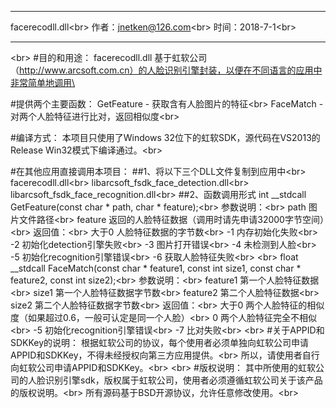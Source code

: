****************************************************
facerecodll.dll\<br>
作者：jnetken@126.com\<br>
时间：2018-7-1\<br>
****************************************************
\<br>
#目的和用途：
facerecodll.dll 基于虹软公司（http://www.arcsoft.com.cn）的人脸识别引擎封装，以便在不同语言的应用中非常简单地调用\<br>

#提供两个主要函数：
GetFeature - 获取含有人脸图片的特征\<br>
FaceMatch - 对两个人脸特征进行比对，返回相似度\<br>

#编译方式：
本项目只使用了Windows 32位下的虹软SDK，源代码在VS2013的Release Win32模式下编译通过。\<br>

#在其他应用直接调用本项目：
##1、将以下三个DLL文件复制到应用中\<br>
facerecodll.dll\<br>
libarcsoft_fsdk_face_detection.dll\<br>
libarcsoft_fsdk_face_recognition.dll\<br>
##2、函数调用形式
int __stdcall GetFeature(const char * path, char * feature);\<br>
参数说明：\<br>
path	图片文件路径\<br>
feature	返回的人脸特征数据（调用时请先申请32000字节空间）\<br>
返回值：\<br>
大于0	人脸特征数据的字节数\<br>
-1	内存初始化失败\<br>
-2	初始化detection引擎失败\<br>
-3	图片打开错误\<br>
-4	未检测到人脸\<br>
-5	初始化recognition引擎错误\<br>
-6	获取人脸特征失败\<br>
\<br>
float __stdcall FaceMatch(const char * feature1, const int size1, const char * feature2, const int size2);\<br>
参数说明：\<br>
feature1	第一个人脸特征数据\<br>
size1	第一个人脸特征数据字节数\<br>
feature2	第二个人脸特征数据\<br>
size2	第二个人脸特征数据字节数\<br>
返回值：\<br>
大于0	两个人脸特征的相似度（如果超过0.6，一般可认定是同一个人脸）\<br>
0	两个人脸特征完全不相似\<br>
-5	初始化recognition引擎错误\<br>
-7	比对失败\<br>
\<br>
#关于APPID和SDKKey的说明：
根据虹软公司的协议，每个使用者必须单独向虹软公司申请APPID和SDKKey，不得未经授权向第三方应用提供。\<br>
所以，请使用者自行向虹软公司申请APPID和SDKKey。\<br>
\<br>
#版权说明：
其中所使用的虹软公司的人脸识别引擎sdk，版权属于虹软公司，使用者必须遵循虹软公司关于该产品的版权说明。\<br>
所有源码基于BSD开源协议，允许任意修改使用。\<br>


